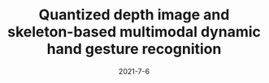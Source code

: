 ---
title: "Quantized depth image and skeleton-based multimodal dynamic hand gesture recognition"
collection: publications
permalink: /publication/multimodal-dhgr
date: 2021-7-6
venue: 'The Visual Computer.'
paperurl: 'https://link.springer.com/article/10.1007/s00371-022-02762-1'
citation: 'Hasan Mahmud, Mashrur M. Morshed and Md. Kamrul Hasan. "Quantized depth image and skeleton-based multimodal dynamic hand gesture recognition." The Visual Computer (2023): 1-15.'
---
